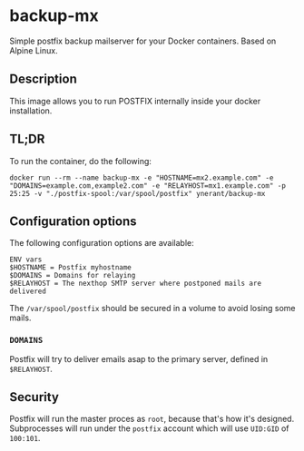 # backup-mx
Simple postfix backup mailserver for your Docker containers. Based on Alpine Linux.

## Description

This image allows you to run POSTFIX internally inside your docker installation.

## TL;DR

To run the container, do the following:
```
docker run --rm --name backup-mx -e "HOSTNAME=mx2.example.com" -e "DOMAINS=example.com,example2.com" -e "RELAYHOST=mx1.example.com" -p 25:25 -v "./postfix-spool:/var/spool/postfix" ynerant/backup-mx
```

## Configuration options

The following configuration options are available:
```
ENV vars
$HOSTNAME = Postfix myhostname
$DOMAINS = Domains for relaying
$RELAYHOST = The nexthop SMTP server where postponed mails are delivered
```

The `/var/spool/postfix` should be secured in a volume to avoid losing some mails.

### `DOMAINS`

Postfix will try to deliver emails asap to the primary server, defined in `$RELAYHOST`.

## Security

Postfix will run the master proces as `root`, because that's how it's designed. Subprocesses will run under the `postfix` account
which will use `UID:GID` of `100:101`.
